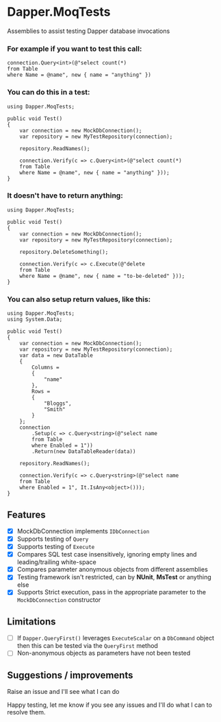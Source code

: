 # Dapper.MoqTests
Assemblies to assist testing Dapper database invocations

### For example if you want to test this call:

    connection.Query<int>(@"select count(*)
    from Table
    where Name = @name", new { name = "anything" })

### You can do this in a test:

    using Dapper.MoqTests;
    
    public void Test()
    {
    	var connection = new MockDbConnection();
    	var repository = new MyTestRepository(connection);
    	
    	repository.ReadNames();
    	
    	connection.Verify(c => c.Query<int>(@"select count(*)
    	from Table
    	where Name = @name", new { name = "anything" }));
    }

### It doesn't have to return anything:

    using Dapper.MoqTests;
    
    public void Test()
    {
    	var connection = new MockDbConnection();
    	var repository = new MyTestRepository(connection);
    	
    	repository.DeleteSomething();
    	
    	connection.Verify(c => c.Execute(@"delete 
		from Table 
		where Name = @name", new { name = "to-be-deleted" }));
    }
	
### You can also setup return values, like this:

    using Dapper.MoqTests;
    using System.Data;
    
    public void Test()
    {
    	var connection = new MockDbConnection();
    	var repository = new MyTestRepository(connection);
    	var data = new DataTable
    	{
    		Columns = 
    		{
    			"name"
    		},
    		Rows = 
    		{
    			"Bloggs",
    			"Smith"
    		}
    	};
    	connection
    		.Setup(c => c.Query<string>(@"select name 
    		from Table
    		where Enabled = 1"))
    		.Return(new DataTableReader(data))
    	
    	repository.ReadNames();
    	
    	connection.Verify(c => c.Query<string>(@"select name
    	from Table
    	where Enabled = 1", It.IsAny<object>()));
    }

## Features
* [x] MockDbConnection implements `IDbConnection`
* [x] Supports testing of `Query`
* [x] Supports testing of `Execute`
* [x] Compares SQL test case insensitively, ignoring empty lines and leading/trailing white-space
* [x] Compares parameter anonymous objects from different assemblies
* [x] Testing framework isn't restricted, can by **NUnit**, **MsTest** or anything else
* [x] Supports Strict execution, pass in the appropriate parameter to the `MockDbConnection` constructor

## Limitations
* [ ] If `Dapper.QueryFirst()` leverages `ExecuteScalar` on a `DbCommand` object then this can be tested via the `QueryFirst` method
* [ ] Non-anonymous objects as parameters have not been tested

## Suggestions / improvements
Raise an issue and I'll see what I can do

Happy testing, let me know if you see any issues and I'll do what I can to resolve them.